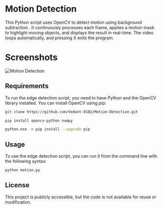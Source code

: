 # Motion Detection 

This Python script uses OpenCV to detect motion using background subtraction . It continuously processes each frame, applies a motion mask to highlight moving objects, and displays the result in real-time. The video loops automatically, and pressing X exits the program.

# Screenshots

![Motion Detection](https://github.com/user-attachments/assets/b80cf036-1d75-496f-a753-b626007bca44)


## Requirements
To run the edge detection script, you need to have Python and the OpenCV library installed. You can install OpenCV using pip:

```bash
git clone https://github.com/Vedant-0102/Motion-Detection.git
```

```bash
pip install opencv-python numpy

python.exe -m pip install --upgrade pip
```
## Usage
To use the edge detection script, you can run it from the command line with the following syntax:

```bash
python motion.py 
```


## License

This project is publicly accessible, but the code is not available for reuse or 
modification.
